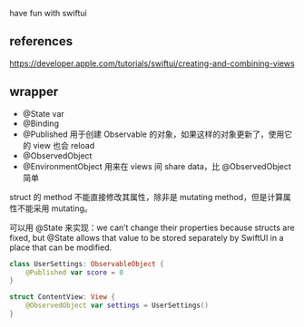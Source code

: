 have fun with swiftui

## references

https://developer.apple.com/tutorials/swiftui/creating-and-combining-views

## wrapper

- @State var
- @Binding
- @Published 用于创建 Observable 的对象，如果这样的对象更新了，使用它的 view 也会 reload
- @ObservedObject
- @EnvironmentObject 用来在 views 间 share data，比 @ObservedObject 简单

struct 的 method 不能直接修改其属性，除非是 mutating method，但是计算属性不能采用 mutating。

可以用 @State 来实现：we can’t change their properties because structs are fixed, but @State allows that value to be stored separately by SwiftUI in a place that can be modified.

```swift
class UserSettings: ObservableObject {
    @Published var score = 0
}

struct ContentView: View {
    @ObservedObject var settings = UserSettings()
}
```
